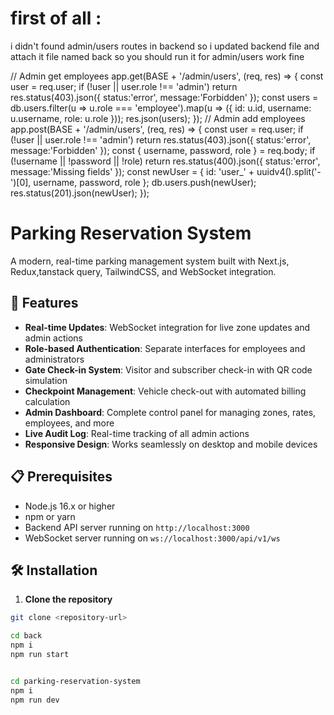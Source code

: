 
# first of all :
 i didn't found admin/users routes in backend 
so i updated backend file and attach it file named back so you should run it for admin/users work fine


// Admin get employees
app.get(BASE + '/admin/users', (req, res) => {
  const user = req.user;
  if (!user || user.role !== 'admin') return res.status(403).json({ status:'error', message:'Forbidden' });
  const users = db.users.filter(u => u.role === 'employee').map(u => ({ id: u.id, username: u.username, role: u.role }));
  res.json(users);
});
// Admin add employees
app.post(BASE + '/admin/users', (req, res) => {
  const user = req.user;
  if (!user || user.role !== 'admin') return res.status(403).json({ status:'error', message:'Forbidden' });
  const { username, password, role } = req.body;
  if (!username || !password || !role) return res.status(400).json({ status:'error', message:'Missing fields' });
  const newUser = { id: 'user_' + uuidv4().split('-')[0], username, password, role };
  db.users.push(newUser);
  res.status(201).json(newUser);
});


# Parking Reservation System



A modern, real-time parking management system built with Next.js, Redux,tanstack query, TailwindCSS, and WebSocket integration.

## 🚀 Features

- **Real-time Updates**: WebSocket integration for live zone updates and admin actions
- **Role-based Authentication**: Separate interfaces for employees and administrators
- **Gate Check-in System**: Visitor and subscriber check-in with QR code simulation
- **Checkpoint Management**: Vehicle check-out with automated billing calculation
- **Admin Dashboard**: Complete control panel for managing zones, rates, employees, and more
- **Live Audit Log**: Real-time tracking of all admin actions
- **Responsive Design**: Works seamlessly on desktop and mobile devices

## 📋 Prerequisites

- Node.js 16.x or higher
- npm or yarn
- Backend API server running on `http://localhost:3000`
- WebSocket server running on `ws://localhost:3000/api/v1/ws`

## 🛠️ Installation

1. **Clone the repository**
```bash
git clone <repository-url>

cd back
npm i 
npm run start


cd parking-reservation-system
npm i 
npm run dev